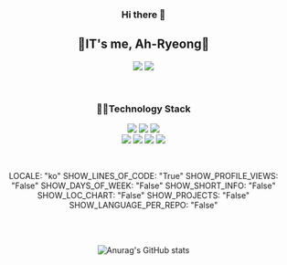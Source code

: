 
<div align="center">  
  
  <h3> Hi there 👋 </h3>
  <h2> 🐋IT's me, Ah-Ryeong🐋 </h2>

  <a href="https://blog.naver.com/aryeong2"><span><img src="https://img.shields.io/badge/Blog-03C75A?style=flat-square&logo=Naver&logoColor=white"/></span></a>
  <a href="https://github.com/ah-ryeong"><img src="https://hits.seeyoufarm.com/api/count/incr/badge.svg?url=https%3A%2F%2Fgithub.com%2Fseondal&count_bg=%23000000&title_bg=%23000000&icon=github.svg&icon_color=%23E7E7E7&title=GitHub&edge_flat=false)"/></a>
  
  <br/>

  <h3> 👩‍💻Technology Stack </h3>

  <p>
    <img src="https://img.shields.io/badge/REACT-61DAFB?style=for-the-badge&logo=react&logoColor=FFFFFF"/>
    <img src="https://img.shields.io/badge/JAVASCRIPT-F7DF1E?style=for-the-badge&logo=javascript&logoColor=000000"/>
    <img src="https://img.shields.io/badge/Three.js-000000?style=for-the-badge&logo=three.js&logoColor=#000000"/>
    <br/>
    <img src="https://img.shields.io/badge/JAVA-007396?style=for-the-badge&logo=java&logoColor=FFFFFF"/>
    <img src="https://img.shields.io/badge/SPRING BOOT-6DB33F?style=for-the-badge&logo=springboot&logoColor=FFFFFF"/>
    <img src="https://img.shields.io/badge/ORACLE-F80000?style=for-the-badge&logo=oracle&logoColor=FFFFF"/>
    <img src="https://img.shields.io/badge/MYSQL-4479A1?style=for-the-badge&logo=mysql&logoColor=FFFFFF"/>
  </p>
  
  <br />
  
  <!--START_SECTION:waka-->
  LOCALE: "ko"
  SHOW_LINES_OF_CODE: "True"
  SHOW_PROFILE_VIEWS: "False"
  SHOW_DAYS_OF_WEEK: "False"
  SHOW_SHORT_INFO: "False"
  SHOW_LOC_CHART: "False"
  SHOW_PROJECTS: "False"
  SHOW_LANGUAGE_PER_REPO: "False"
  <!--END_SECTION:waka-->

  <br/><br />
  
  ![Anurag's GitHub stats](https://github-readme-stats.vercel.app/api?username=ah-ryeong&show_icons=true&theme=tokyonight)
  
</div>

